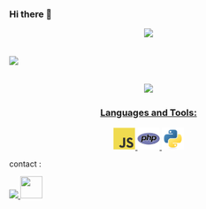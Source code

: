 ### Hi there 👋


<p align="center">
  <a href ="https://feds.lol/r6">
    <img src="https://lanyard.cnrad.dev/api/543370403863855114"/>
</a><br><br>
  <p align="left">
   <a href ="https://discord.com/channels/@me/1014267997038330061">
  <img src="https://cdn.discordapp.com/attachments/1086703980534562876/1086742284734836839/image.png"/>
    </a><br><br>
    <p align="center">
  <a href="https://github.com/spo1l">
<img src="https://github-readme-stats.vercel.app/api?username=spo1l&show_icons=true&theme=dark">
    <p align=right
</a>
</p>
</p>

<h3 align="center">Languages and Tools:</h3>
<p align="center"> <a href="https://developer.mozilla.org/en-US/docs/Web/JavaScript" target="_blank" rel="noreferrer"> <img src="https://raw.githubusercontent.com/devicons/devicon/master/icons/javascript/javascript-original.svg" alt="javascript" width="40" height="40"/> </a> <a href="https://www.php.net" target="_blank" rel="noreferrer"> <img src="https://raw.githubusercontent.com/devicons/devicon/master/icons/php/php-original.svg" alt="php" width="40" height="40"/> </a> <a href="https://www.python.org" target="_blank" rel="noreferrer"> <img src="https://raw.githubusercontent.com/devicons/devicon/master/icons/python/python-original.svg" alt="python" width="40" height="40"/> </a> </p>

contact :
<p align="left">
   <a href ="https://t.me/egirldestroyer">
  <img src="https://cdn.discordapp.com/attachments/1086704436069544099/1086731482426527794/Telegram_logo.svg.png" "width="40" height="40"/> 
  </a> <a href ="https://discord.com/channels/@me/1011950813163302914"/>
       <img src="https://cdn.discordapp.com/attachments/1086704436069544099/1086731792259747970/Discord_Logo_sans_texte.svg.png" width="40" height="40">

 
